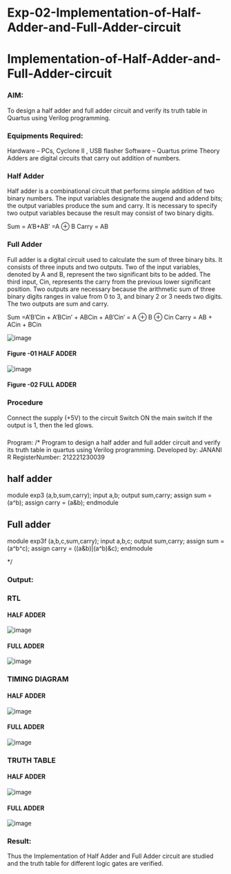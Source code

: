 # Exp-02-Implementation-of-Half-Adder-and-Full-Adder-circuit

# Implementation-of-Half-Adder-and-Full-Adder-circuit
### AIM:
To design a half adder and full adder circuit and verify its truth table in Quartus using Verilog programming.

### Equipments Required:
Hardware – PCs, Cyclone II , USB flasher
Software – Quartus prime
Theory
Adders are digital circuits that carry out addition of numbers.

### Half Adder
Half adder is a combinational circuit that performs simple addition of two binary numbers. The input variables designate the augend and addend bits; the output variables produce the sum and carry. It is necessary to specify two output variables because the result may consist of two binary digits.

Sum = A’B+AB’ =A ⊕ B Carry = AB

### Full Adder
Full adder is a digital circuit used to calculate the sum of three binary bits. It consists of three inputs and two outputs. Two of the input variables, denoted by A and B, represent the two significant bits to be added. The third input, Cin, represents the carry from the previous lower significant position. Two outputs are necessary because the arithmetic sum of three binary digits ranges in value from 0 to 3, and binary 2 or 3 needs two digits. The two outputs are sum and carry.

Sum =A’B’Cin + A’BCin’ + ABCin + AB’Cin’ = A ⊕ B ⊕ Cin Carry = AB + ACin + BCin

 ![image](https://user-images.githubusercontent.com/36288975/163552156-a13e5a56-c638-4110-97d9-8896907c8d25.png)

#### Figure -01 HALF ADDER 


![image](https://user-images.githubusercontent.com/36288975/163552057-b3547877-6d07-45b4-b7e0-bcfebfad9e1d.png)

#### Figure -02 FULL ADDER 

### Procedure

Connect the supply (+5V) to the circuit
Switch ON the main switch
If the output is 1, then the led glows.
### 
Program:
/*
Program to design a half adder and full adder circuit and verify its truth table in quartus using Verilog programming.
Developed by: JANANI R
RegisterNumber: 212221230039

## half adder

module exp3 (a,b,sum,carry);
input a,b;
output sum,carry;
assign sum = (a^b);
assign carry = (a&b);
endmodule

## Full adder

module exp3f (a,b,c,sum,carry);
input a,b,c;
output sum,carry;
assign sum = (a^b^c);
assign carry = ((a&b)|(a^b)&c);
endmodule

*/

### Output:
### RTL
#### HALF ADDER
![image](https://github.com/Janani-2003/Exp-02-Implementation-of-Half-Adder-and-Full-Adder-circuit/assets/94288340/675fb1f2-9760-4344-966b-ab357a8ff82b)
#### FULL ADDER
![image](https://github.com/Janani-2003/Exp-02-Implementation-of-Half-Adder-and-Full-Adder-circuit/assets/94288340/dd761f9f-e9e7-468e-adc4-532f701f50d4)

### TIMING DIAGRAM
#### HALF ADDER
![image](https://github.com/Janani-2003/Exp-02-Implementation-of-Half-Adder-and-Full-Adder-circuit/assets/94288340/42296c8a-1b27-4f7a-8fe9-019355d17df1)
#### FULL ADDER
![image](https://github.com/Janani-2003/Exp-02-Implementation-of-Half-Adder-and-Full-Adder-circuit/assets/94288340/240e86c1-41ea-411b-a4cb-a18ed44cee82)

### TRUTH TABLE 
#### HALF ADDER
![image](https://github.com/Janani-2003/Exp-02-Implementation-of-Half-Adder-and-Full-Adder-circuit/assets/94288340/2ddb916e-2ad7-4711-b61b-b123338c0ad2)
#### FULL ADDER
![image](https://github.com/Janani-2003/Exp-02-Implementation-of-Half-Adder-and-Full-Adder-circuit/assets/94288340/cb9de9bc-3be0-4020-bcb5-3f3299b175b7)

### Result:
Thus the Implementation of Half Adder and Full Adder circuit are studied and the truth table for different logic gates are verified.
